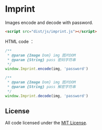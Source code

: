 # Imprint

Images encode and decode with password.

```html
<script src="dist/js/imprint.js"></script>
```

HTML code ：

```javascript
/**
 * @param {Image Dom} img 图片DOM
 * @param {String} pass 密码字符串
 */
window.Imprint.encode(img, 'password')

/**
 * @param {Image Dom} img 图片DOM
 * @param {String} pass 解密字符串
 */
window.Imprint.decode(img, 'password')
```

## License

All code licensed under the
[MIT License](http://www.opensource.org/licenses/mit-license.php).
